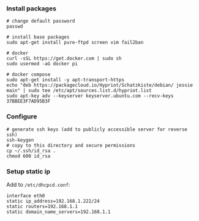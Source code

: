 ### Install packages

	# change default password
	passwd
	
	# install base packages
	sudo apt-get install pure-ftpd screen vim fail2ban
	
	# docker
	curl -sSL https://get.docker.com | sudo sh
	sudo usermod -aG docker pi
	
	# docker compose
	sudo apt-get install -y apt-transport-https
	echo "deb https://packagecloud.io/Hypriot/Schatzkiste/debian/ jessie main" | sudo tee /etc/apt/sources.list.d/hypriot.list
	sudo apt-key adv --keyserver keyserver.ubuntu.com --recv-keys 37BBEE3F7AD95B3F
	
### Configure

	# generate ssh keys (add to publicly accessible server for reverse ssh)
	ssh-keygen
	# copy to this directory and secure permissions
	cp ~/.ssh/id_rsa .
	chmod 600 id_rsa
		
	
### Setup static ip

Add to `/etc/dhcpcd.conf`:
	
	interface eth0
	static ip_address=192.168.1.222/24
	static routers=192.168.1.1
	static domain_name_servers=192.168.1.1
